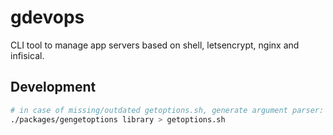 # gdevops
CLI tool to manage app servers based on shell, letsencrypt, nginx and infisical.

## Development
```sh
# in case of missing/outdated getoptions.sh, generate argument parser:
./packages/gengetoptions library > getoptions.sh
```
